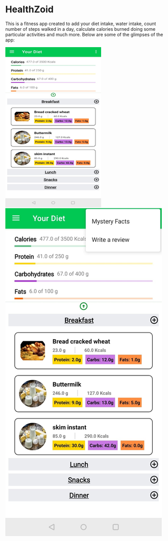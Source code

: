 # HealthZoid
This is a fitness app created to add your diet intake, water intake, count number of steps walked in a day, calculate calories burned doing some particular activities and much more. Below are some of the glimpses of the app:

<img src="https://github.com/sanchitvasdev/HealthZoid/blob/master/Daily%20intake%201.jpeg" style="width: 300px; height: 500px">
<img src="https://github.com/sanchitvasdev/HealthZoid/blob/master/Daily%20intake%202.jpeg">
